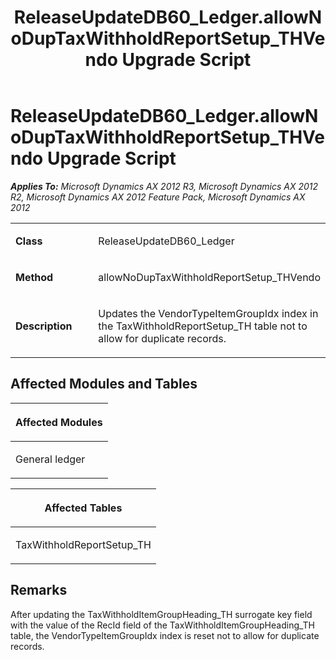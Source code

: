 ﻿---
title: ReleaseUpdateDB60_Ledger.allowNoDupTaxWithholdReportSetup_THVendo Upgrade Script
TOCTitle: ReleaseUpdateDB60_Ledger.allowNoDupTaxWithholdReportSetup_THVendo Upgrade Script
ms:assetid: 103a167d-38e7-6196-2fa2-f144d7cfd7ce
ms:mtpsurl: https://msdn.microsoft.com/en-us/library/JJ735775(v=AX.60)
ms:contentKeyID: 49706685
ms.date: 05/18/2015
mtps_version: v=AX.60
---

# ReleaseUpdateDB60\_Ledger.allowNoDupTaxWithholdReportSetup\_THVendo Upgrade Script 


_**Applies To:** Microsoft Dynamics AX 2012 R3, Microsoft Dynamics AX 2012 R2, Microsoft Dynamics AX 2012 Feature Pack, Microsoft Dynamics AX 2012_

<table>
<colgroup>
<col style="width: 50%" />
<col style="width: 50%" />
</colgroup>
<tbody>
<tr class="odd">
<td><p><strong>Class</strong></p></td>
<td><p>ReleaseUpdateDB60_Ledger</p></td>
</tr>
<tr class="even">
<td><p><strong>Method</strong></p></td>
<td><p>allowNoDupTaxWithholdReportSetup_THVendo</p></td>
</tr>
<tr class="odd">
<td><p><strong>Description</strong></p></td>
<td><p>Updates the VendorTypeItemGroupIdx index in the TaxWithholdReportSetup_TH table not to allow for duplicate records.</p></td>
</tr>
</tbody>
</table>


## Affected Modules and Tables

<table>
<colgroup>
<col style="width: 100%" />
</colgroup>
<thead>
<tr class="header">
<th><p>Affected Modules</p></th>
</tr>
</thead>
<tbody>
<tr class="odd">
<td><p>General ledger</p></td>
</tr>
</tbody>
</table>


<table>
<colgroup>
<col style="width: 100%" />
</colgroup>
<thead>
<tr class="header">
<th><p>Affected Tables</p></th>
</tr>
</thead>
<tbody>
<tr class="odd">
<td><p>TaxWithholdReportSetup_TH</p></td>
</tr>
</tbody>
</table>


## Remarks

After updating the TaxWithholdItemGroupHeading\_TH surrogate key field with the value of the RecId field of the TaxWithholdItemGroupHeading\_TH table, the VendorTypeItemGroupIdx index is reset not to allow for duplicate records.

  


